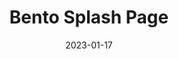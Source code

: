 ---
layout: post
title: 'Bento Splash Page'
video-link: "https://ant.umn.edu/embedded/bhtwwgvwlu"
date: 2023-01-17
application: bento
flow-type: splash page
tags: [web, marketing]
---